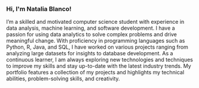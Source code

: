 ### Hi, I'm Natalia Blanco!

I’m a skilled and motivated computer science student with experience in data analysis, machine learning, and software development. I have a passion for using data analytics to solve complex problems and drive meaningful change. With proficiency in programming languages such as Python, R, Java, and SQL, I have worked on various projects ranging from analyzing large datasets for insights to database development. As a continuous learner, I am always exploring new technologies and techniques to improve my skills and stay up-to-date with the latest industry trends.  My portfolio features a collection of my projects and highlights my technical abilities, problem-solving skills, and creativity.

